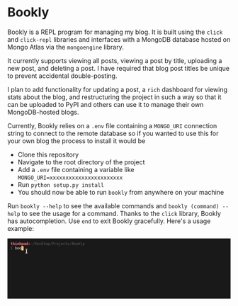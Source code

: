 # Bookly
Bookly is a REPL program for managing my blog. It is built using the `click` and `click-repl` libraries
and interfaces with a MongoDB database hosted on Mongo Atlas via the `mongoengine` library.

It currently supports viewing all posts, viewing a post by title, uploading a new post,
and deleting a post. I have required that blog post titles be unique to prevent accidental double-posting.

I plan to add functionality for updating a post, a `rich` dashboard for viewing stats about the blog, and restructuring the project in such a way so that it can be uploaded to PyPI and others can use it to manage their own MongoDB-hosted blogs. 

Currently, Bookly relies on a `.env` file containing a `MONGO_URI` connection string to 
connect to the remote database so if you wanted to use this for your own blog the process to install it would be

- Clone this repository
- Navigate to the root directory of the project
- Add a `.env` file containing a variable like `MONGO_URI=xxxxxxxxxxxxxxxxxxxxxxx`
- Run `python setup.py install`
- You should now be able to run `bookly` from anywhere on your machine

Run `bookly --help` to see the available commands and `bookly (command) --help` to see the usage for a command.
Thanks to the `click` library, Bookly has autocompletion. Use `end` to exit Bookly gracefully. Here's a usage example:

![bookly example](bookly.gif)
